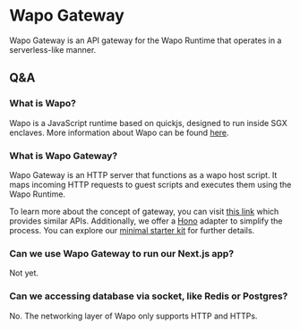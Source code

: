 # Wapo Gateway

Wapo Gateway is an API gateway for the Wapo Runtime that operates in a serverless-like manner.


## Q&A

### What is Wapo?

Wapo is a JavaScript runtime based on quickjs, designed to run inside SGX enclaves. More information about Wapo can be found [here](https://github.com/Phala-Network/phat-quickjs/tree/master/WapoJS).


### What is Wapo Gateway?

Wapo Gateway is an HTTP server that functions as a wapo host script. It maps incoming HTTP requests to guest scripts and executes them using the Wapo Runtime.

To learn more about the concept of gateway, you can visit [this link](https://github.com/Phala-Network/phat-frame-gateway/) which provides similar APIs. Additionally, we offer a [Hono](https://hono.dev/) adapter to simplify the process. You can explore our [minimal starter kit](https://github.com/Leechael/minimal-wapo-ts-starter) for further details.


### Can we use Wapo Gateway to run our Next.js app?

Not yet.


### Can we accessing database via socket, like Redis or Postgres?

No. The networking layer of Wapo only supports HTTP and HTTPs.
